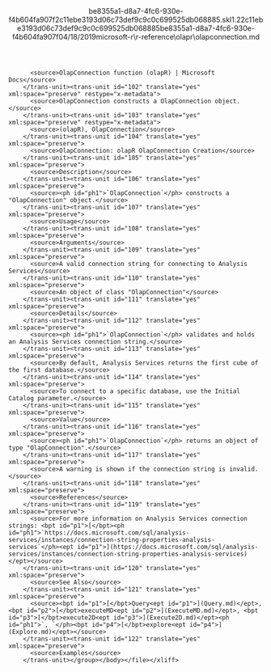 <?xml version="1.0"?><xliff version="1.2" xmlns="urn:oasis:names:tc:xliff:document:1.2" xmlns:xsi="http://www.w3.org/2001/XMLSchema-instance" xsi:schemaLocation="urn:oasis:names:tc:xliff:document:1.2 xliff-core-1.2-transitional.xsd"><file datatype="xml" original="olapconnection.md" source-language="en-US" target-language="en-US"><header><tool tool-id="mdxliff" tool-name="mdxliff" tool-version="1.0-d1654b2" tool-company="Microsoft" /><xliffext:skl_file_name xmlns:xliffext="urn:microsoft:content:schema:xliffextensions">be8355a1-d8a7-4fc6-930e-f4b604fa907f2c11ebe3193d06c73def9c9c0c699525db068885.skl</xliffext:skl_file_name><xliffext:version xmlns:xliffext="urn:microsoft:content:schema:xliffextensions">1.2</xliffext:version><xliffext:ms.openlocfilehash xmlns:xliffext="urn:microsoft:content:schema:xliffextensions">2c11ebe3193d06c73def9c9c0c699525db068885</xliffext:ms.openlocfilehash><xliffext:ms.sourcegitcommit xmlns:xliffext="urn:microsoft:content:schema:xliffextensions">be8355a1-d8a7-4fc6-930e-f4b604fa907f</xliffext:ms.sourcegitcommit><xliffext:ms.lasthandoff xmlns:xliffext="urn:microsoft:content:schema:xliffextensions">04/18/2019</xliffext:ms.lasthandoff><xliffext:ms.openlocfilepath xmlns:xliffext="urn:microsoft:content:schema:xliffextensions">microsoft-r\r-reference\olapr\olapconnection.md</xliffext:ms.openlocfilepath></header><body><group id="content" extype="content"><trans-unit id="101" translate="yes" xml:space="preserve" restype="x-metadata">
          <source>OlapConnection function (olapR) | Microsoft Docs</source>
        </trans-unit><trans-unit id="102" translate="yes" xml:space="preserve" restype="x-metadata">
          <source>OlapConnection constructs a OlapConnection object.</source>
        </trans-unit><trans-unit id="103" translate="yes" xml:space="preserve" restype="x-metadata">
          <source>(olapR), OlapConnection</source>
        </trans-unit><trans-unit id="104" translate="yes" xml:space="preserve">
          <source>OlapConnection: olapR OlapConnection Creation</source>
        </trans-unit><trans-unit id="105" translate="yes" xml:space="preserve">
          <source>Description</source>
        </trans-unit><trans-unit id="106" translate="yes" xml:space="preserve">
          <source><ph id="ph1">`OlapConnection`</ph> constructs a "OlapConnection" object.</source>
        </trans-unit><trans-unit id="107" translate="yes" xml:space="preserve">
          <source>Usage</source>
        </trans-unit><trans-unit id="108" translate="yes" xml:space="preserve">
          <source>Arguments</source>
        </trans-unit><trans-unit id="109" translate="yes" xml:space="preserve">
          <source>A valid connection string for connecting to Analysis Services</source>
        </trans-unit><trans-unit id="110" translate="yes" xml:space="preserve">
          <source>An object of class "OlapConnection"</source>
        </trans-unit><trans-unit id="111" translate="yes" xml:space="preserve">
          <source>Details</source>
        </trans-unit><trans-unit id="112" translate="yes" xml:space="preserve">
          <source><ph id="ph1">`OlapConnection`</ph> validates and holds an Analysis Services connection string.</source>
        </trans-unit><trans-unit id="113" translate="yes" xml:space="preserve">
          <source>By default, Analysis Services returns the first cube of the first database.</source>
        </trans-unit><trans-unit id="114" translate="yes" xml:space="preserve">
          <source>To connect to a specific database, use the Initial Catalog parameter.</source>
        </trans-unit><trans-unit id="115" translate="yes" xml:space="preserve">
          <source>Value</source>
        </trans-unit><trans-unit id="116" translate="yes" xml:space="preserve">
          <source><ph id="ph1">`OlapConnection`</ph> returns an object of type "OlapConnection".</source>
        </trans-unit><trans-unit id="117" translate="yes" xml:space="preserve">
          <source>A warning is shown if the connection string is invalid.</source>
        </trans-unit><trans-unit id="118" translate="yes" xml:space="preserve">
          <source>References</source>
        </trans-unit><trans-unit id="119" translate="yes" xml:space="preserve">
          <source>For more information on Analysis Services connection strings: <bpt id="p1">[</bpt><ph id="ph1">`https://docs.microsoft.com/sql/analysis-services/instances/connection-string-properties-analysis-services`</ph><ept id="p1">](https://docs.microsoft.com/sql/analysis-services/instances/connection-string-properties-analysis-services)</ept></source>
        </trans-unit><trans-unit id="120" translate="yes" xml:space="preserve">
          <source>See Also</source>
        </trans-unit><trans-unit id="121" translate="yes" xml:space="preserve">
          <source><bpt id="p1">[</bpt>Query<ept id="p1">](Query.md)</ept>, <bpt id="p2">[</bpt>executeMD<ept id="p2">](ExecuteMD.md)</ept>, <bpt id="p3">[</bpt>execute2D<ept id="p3">](Execute2D.md)</ept><ph id="ph1">`, `</ph><bpt id="p4">[</bpt>explore<ept id="p4">](Explore.md)</ept></source>
        </trans-unit><trans-unit id="122" translate="yes" xml:space="preserve">
          <source>Examples</source>
        </trans-unit></group></body></file></xliff>